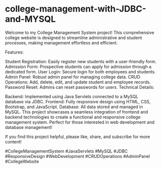 # college-management-with-JDBC-and-MYSQL


Welcome to my College Management System project! This comprehensive college website is designed to streamline administrative and student processes, making management effortless and efficient.

Features:

Student Registration: Easily register new students with a user-friendly form.
Admission Form: Prospective students can apply for admission through a dedicated form.
User Login: Secure login for both employees and students.
Admin Panel: Robust admin panel for managing college data.
CRUD Operations: Add, delete, edit, and update student and employee records.
Password Reset: Admins can reset passwords for users.
Technical Details:

Backend: Implemented using Java Servlets connected to a MySQL database via JDBC.
Frontend: Fully responsive design using HTML, CSS, Bootstrap, and JavaScript.
Database: All data stored and managed in MySQL.
This project showcases a seamless integration of frontend and backend technologies to create a functional and responsive college management system. Perfect for those interested in web development and database management!

If you find this project helpful, please like, share, and subscribe for more content!

#CollegeManagementSystem #JavaServlets #MySQL #JDBC #ResponsiveDesign #WebDevelopment #CRUDOperations #AdminPanel #CollegeWebsite





